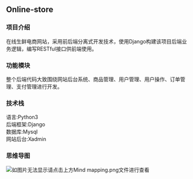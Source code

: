 ## Online-store
### 项目介绍  
在线生鲜电商网站，采用前后端分离式开发技术，使用Django构建该项目后端业务逻辑，编写RESTful接口供前端使用。 
### 功能模块
整个后端代码大致围绕网站后台系统、商品管理、用户管理、用户操作、订单管理、支付管理进行开发。   
### 技术栈
语言:Python3  
后端框架:Django  
数据库:Mysql  
网站后台:Xadmin  
### 思维导图  

![如图片无法显示请点击上方Mind mapping.png文件进行查看](https://raw.githubusercontent.com/wang-junlin/Online-store/master/Mind%20mapping.png)
